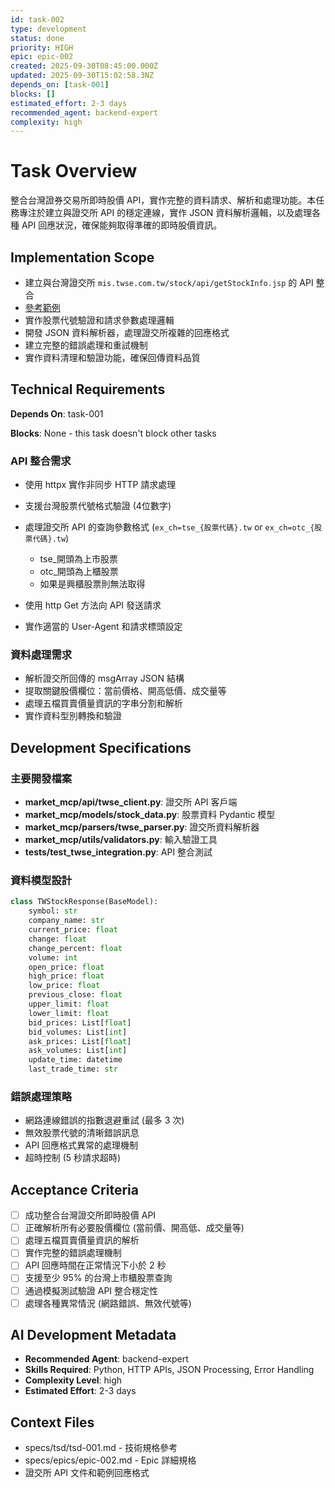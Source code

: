 ```yaml
---
id: task-002
type: development
status: done
priority: HIGH
epic: epic-002
created: 2025-09-30T08:45:00.000Z
updated: 2025-09-30T15:02:58.3NZ
depends_on: [task-001]
blocks: []
estimated_effort: 2-3 days
recommended_agent: backend-expert
complexity: high
---
```


# Task Overview

整合台灣證券交易所即時股價 API，實作完整的資料請求、解析和處理功能。本任務專注於建立與證交所 API 的穩定連線，實作 JSON 資料解析邏輯，以及處理各種 API 回應狀況，確保能夠取得準確的即時股價資訊。

## Implementation Scope

- 建立與台灣證交所 `mis.twse.com.tw/stock/api/getStockInfo.jsp` 的 API 整合
- [參考範例](https://hackmd.io/@aaronlife/python-ex-stock-by-api)
- 實作股票代號驗證和請求參數處理邏輯
- 開發 JSON 資料解析器，處理證交所複雜的回應格式
- 建立完整的錯誤處理和重試機制
- 實作資料清理和驗證功能，確保回傳資料品質

## Technical Requirements

**Depends On**: task-001

**Blocks**: None - this task doesn't block other tasks

### API 整合需求

- 使用 httpx 實作非同步 HTTP 請求處理
- 支援台灣股票代號格式驗證 (4位數字)

- 處理證交所 API 的查詢參數格式 (`ex_ch=tse_{股票代碼}.tw` or `ex_ch=otc_{股票代碼}.tw`)
  - tse_開頭為上市股票
  - otc_開頭為上櫃股票
  - 如果是興櫃股票則無法取得
- 使用 http Get 方法向 API 發送請求
- 實作適當的 User-Agent 和請求標頭設定

### 資料處理需求

- 解析證交所回傳的 msgArray JSON 結構
- 提取關鍵股價欄位：當前價格、開高低價、成交量等
- 處理五檔買賣價量資訊的字串分割和解析
- 實作資料型別轉換和驗證

## Development Specifications

### 主要開發檔案

- **market_mcp/api/twse_client.py**: 證交所 API 客戶端
- **market_mcp/models/stock_data.py**: 股票資料 Pydantic 模型
- **market_mcp/parsers/twse_parser.py**: 證交所資料解析器
- **market_mcp/utils/validators.py**: 輸入驗證工具
- **tests/test_twse_integration.py**: API 整合測試

### 資料模型設計

```python
class TWStockResponse(BaseModel):
    symbol: str
    company_name: str
    current_price: float
    change: float
    change_percent: float
    volume: int
    open_price: float
    high_price: float
    low_price: float
    previous_close: float
    upper_limit: float
    lower_limit: float
    bid_prices: List[float]
    bid_volumes: List[int]
    ask_prices: List[float]
    ask_volumes: List[int]
    update_time: datetime
    last_trade_time: str
```

### 錯誤處理策略

- 網路連線錯誤的指數退避重試 (最多 3 次)
- 無效股票代號的清晰錯誤訊息
- API 回應格式異常的處理機制
- 超時控制 (5 秒請求超時)

## Acceptance Criteria

- [ ] 成功整合台灣證交所即時股價 API
- [ ] 正確解析所有必要股價欄位 (當前價、開高低、成交量等)
- [ ] 處理五檔買賣價量資訊的解析
- [ ] 實作完整的錯誤處理機制
- [ ] API 回應時間在正常情況下小於 2 秒
- [ ] 支援至少 95% 的台灣上市櫃股票查詢
- [ ] 通過模擬測試驗證 API 整合穩定性
- [ ] 處理各種異常情況 (網路錯誤、無效代號等)

## AI Development Metadata

- **Recommended Agent**: backend-expert
- **Skills Required**: Python, HTTP APIs, JSON Processing, Error Handling
- **Complexity Level**: high
- **Estimated Effort**: 2-3 days

## Context Files

- specs/tsd/tsd-001.md - 技術規格參考
- specs/epics/epic-002.md - Epic 詳細規格
- 證交所 API 文件和範例回應格式
